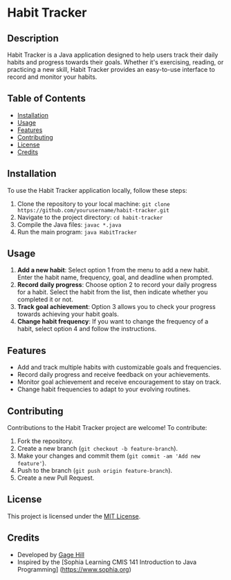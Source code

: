 # Habit Tracker

## Description
Habit Tracker is a Java application designed to help users track their daily habits and progress towards their goals. Whether it's exercising, reading, or practicing a new skill, Habit Tracker provides an easy-to-use interface to record and monitor your habits.

## Table of Contents
- [Installation](#installation)
- [Usage](#usage)
- [Features](#features)
- [Contributing](#contributing)
- [License](#license)
- [Credits](#credits)

## Installation
To use the Habit Tracker application locally, follow these steps:
1. Clone the repository to your local machine: `git clone https://github.com/yourusername/habit-tracker.git`
2. Navigate to the project directory: `cd habit-tracker`
3. Compile the Java files: `javac *.java`
4. Run the main program: `java HabitTracker`

## Usage
1. **Add a new habit**: Select option 1 from the menu to add a new habit. Enter the habit name, frequency, goal, and deadline when prompted.
2. **Record daily progress**: Choose option 2 to record your daily progress for a habit. Select the habit from the list, then indicate whether you completed it or not.
3. **Track goal achievement**: Option 3 allows you to check your progress towards achieving your habit goals.
4. **Change habit frequency**: If you want to change the frequency of a habit, select option 4 and follow the instructions.

## Features
- Add and track multiple habits with customizable goals and frequencies.
- Record daily progress and receive feedback on your achievements.
- Monitor goal achievement and receive encouragement to stay on track.
- Change habit frequencies to adapt to your evolving routines.

## Contributing
Contributions to the Habit Tracker project are welcome! To contribute:
1. Fork the repository.
2. Create a new branch (`git checkout -b feature-branch`).
3. Make your changes and commit them (`git commit -am 'Add new feature'`).
4. Push to the branch (`git push origin feature-branch`).
5. Create a new Pull Request.

## License
This project is licensed under the [MIT License](LICENSE).

## Credits
- Developed by [Gage Hill](https://github.com/gagexhill)
- Inspired by the [Sophia Learning CMIS 141 Introduction to Java Programming]
  (https://www.sophia.org)
